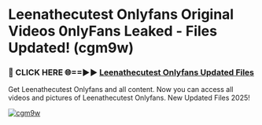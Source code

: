# Leenathecutest Onlyfans Original Videos 0nlyFans Leaked - Files Updated! (cgm9w)

<h3>🔴 CLICK HERE 🌐==►► <a href="https://tinyurl.com/2m67pmp6" rel="nofollow">Leenathecutest Onlyfans Updated Files</a></h3>

Get Leenathecutest Onlyfans and all content. Now you can access all videos and pictures of Leenathecutest Onlyfans. New Updated Files 2025!

[![cgm9w](https://i.imgur.com/H4QAA4z.gif)](https://tinyurl.com/2m67pmp6)